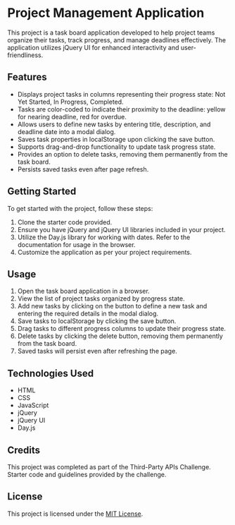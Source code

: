 # Project Management Application

This project is a task board application developed to help project teams organize their tasks, track progress, and manage deadlines effectively. The application utilizes jQuery UI for enhanced interactivity and user-friendliness.

## Features

- Displays project tasks in columns representing their progress state: Not Yet Started, In Progress, Completed.
- Tasks are color-coded to indicate their proximity to the deadline: yellow for nearing deadline, red for overdue.
- Allows users to define new tasks by entering title, description, and deadline date into a modal dialog.
- Saves task properties in localStorage upon clicking the save button.
- Supports drag-and-drop functionality to update task progress state.
- Provides an option to delete tasks, removing them permanently from the task board.
- Persists saved tasks even after page refresh.

## Getting Started

To get started with the project, follow these steps:

1. Clone the starter code provided.
2. Ensure you have jQuery and jQuery UI libraries included in your project.
3. Utilize the Day.js library for working with dates. Refer to the documentation for usage in the browser.
4. Customize the application as per your project requirements.

## Usage

1. Open the task board application in a browser.
2. View the list of project tasks organized by progress state.
3. Add new tasks by clicking on the button to define a new task and entering the required details in the modal dialog.
4. Save tasks to localStorage by clicking the save button.
5. Drag tasks to different progress columns to update their progress state.
6. Delete tasks by clicking the delete button, removing them permanently from the task board.
7. Saved tasks will persist even after refreshing the page.

## Technologies Used

- HTML
- CSS
- JavaScript
- jQuery
- jQuery UI
- Day.js

## Credits

This project was completed as part of the Third-Party APIs Challenge. Starter code and guidelines provided by the challenge.

## License

This project is licensed under the [MIT License](LICENSE).
